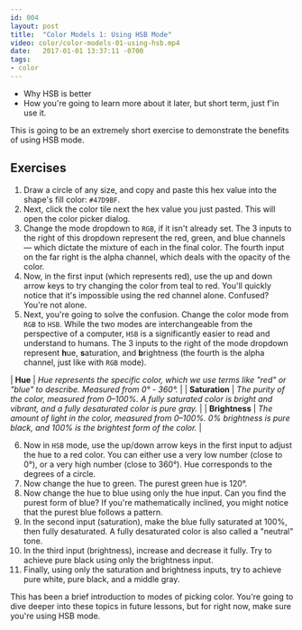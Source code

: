 ```yaml
---
id: 004
layout: post
title:  "Color Models 1: Using HSB Mode"
video: color/color-models-01-using-hsb.mp4
date:   2017-01-01 13:37:11 -0700
tags:
- color
---
```

* Why HSB is better
* How you're going to learn more about it later, but short term, just f'in use it.

This is going to be an extremely short exercise to demonstrate the benefits of using HSB mode.

<!--more-->
## Exercises

1. Draw a circle of any size, and <span data-keyCombo="copy">copy</span> and <span data-keyCombo="paste">paste</span> this hex value into the shape's fill color: `#47D9BF`.
2. Next, click the color tile next the hex value you just pasted. This will open the color picker dialog.
3. Change the mode dropdown to `RGB`, if it isn't already set. The 3 inputs to the right of this dropdown represent the red, green, and blue channels — which dictate the mixture of each in the final color. The fourth input on the far right is the alpha channel, which deals with the opacity of the color.
4. Now, in the first input (which represents red), use the up and down arrow keys to try changing the color from teal to red. You'll quickly notice that it's impossible using the red channel alone. Confused? You're not alone.
5. Next, you're going to solve the confusion. Change the color mode from `RGB` to `HSB`. While the two modes are interchangeable from the perspective of a computer, `HSB` is a significantly easier to read and understand to humans. The 3 inputs to the right of the mode dropdown represent **h**ue, **s**aturation, and **b**rightness (the fourth is the alpha channel, just like with `RGB` mode).

| **Hue** | *Hue represents the specific color, which we use terms like "red" or "blue" to describe. Measured from 0° - 360°.* |
| **Saturation** | *The purity of the color, measured from 0–100%. A fully saturated color is bright and vibrant, and a fully desaturated color is pure gray.* |
| **Brightness** | *The amount of light in the color, measured from 0–100%. 0% brightness is pure black, and 100% is the brightest form of the color.* |

6. Now in `HSB` mode, use the up/down arrow keys in the first input to adjust the hue to a red color. You can either use a very low number (close to 0°), or a very high number (close to 360°). Hue corresponds to the degrees of a circle.
7. Now change the hue to green. The purest green hue is 120°.
8. Now change the hue to blue using only the hue input. Can you find the purest form of blue? If you're mathematically inclined, you might notice that the purest blue follows a pattern.
9. In the second input (saturation), make the blue fully saturated at 100%, then fully desaturated. A fully desaturated color is also called a "neutral" tone.
10. In the third input (brightness), increase and decrease it fully. Try to achieve pure black using only the brightness input.
11. Finally, using only the saturation and brightness inputs, try to achieve pure white, pure black, and a middle gray.

This has been a brief introduction to modes of picking color. You're going to dive deeper into these topics in future lessons, but for right now, make sure you're using HSB mode.
